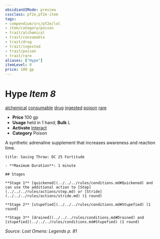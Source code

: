```yaml
---
obsidianUIMode: preview
cssclass: pf2e,pf2e-item
tags:
- compendium/src/pf2e/lol
- item/category/poison
- trait/alchemical
- trait/consumable
- trait/drug
- trait/ingested
- trait/poison
- trait/rare
aliases: ["Hype"]
itemLevel: 8
price: 100 gp
---
```

# Hype *Item 8*  
[alchemical](../../../rules/traits/alchemical.md)  [consumable](../../../rules/traits/consumable.md)  [drug](../../../rules/traits/drug-gmg.md)  [ingested](../../../rules/traits/ingested.md)  [poison](../../../rules/traits/poison.md)  [rare](../../../rules/traits/rare.md)  

- **Price** 100 gp
- **Usage** held in 1 hand; **Bulk** L
- **Activate** [Interact](../../../rules/actions/interact.md)
- **Category** Poison

A synthetic adrenaline supplement that increases awareness and reaction time.

```ad-inline-affliction
title: Saving Throw: DC 25 Fortitude

- **Maximum Duration**: 1 minute

## Stages

**Stage 1** [quickened](../../../rules/conditions.md#Quickened) and can use the additional action to [Step](../../../rules/actions/step.md) or [Stride](../../../rules/actions/stride.md) (1 round)

**Stage 2** [stupefied](../../../rules/conditions.md#Stupefied) (1 round)

**Stage 3** [drained](../../../rules/conditions.md#Drained) and [stupefied](../../../rules/conditions.md#Stupefied) (1 round)
```

*Source: Lost Omens: Legends p. 81*
